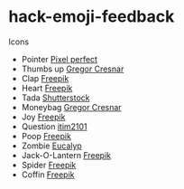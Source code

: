 # hack-emoji-feedback

Icons

- Pointer [Pixel perfect](https://www.flaticon.com/free-icon/swipe_624846)
- Thumbs up [Gregor Cresnar](https://www.flaticon.com/free-icon/like_179944)
- Clap [Freepik](https://www.flaticon.com/free-icon/clap_109669)
- Heart [Freepik](https://www.flaticon.com/free-icon/heart_263054)
- Tada [Shutterstock](https://www.shutterstock.com/image-vector/outline-confetti-icon-isolated-on-grey-1129844690)
- Moneybag [Gregor Cresnar](https://www.flaticon.com/free-icon/money-bag_126157)
- Joy [Freepik](https://www.flaticon.com/free-icon/joy_356680)
- Question [itim2101](https://www.flaticon.com/free-icon/question_972579)
- Poop [Freepik](https://www.flaticon.com/free-icon/poo_721016)
- Zombie [Eucalyp](https://www.flaticon.com/free-icon/zombie_1120500)
- Jack-O-Lantern [Freepik](https://www.flaticon.com/free-icon/pumpkin_1123876)
- Spider [Freepik](https://www.flaticon.com/free-icon/spider_1167720)
- Coffin [Freepik](https://www.flaticon.com/free-icon/coffin-with-cross_83078)
